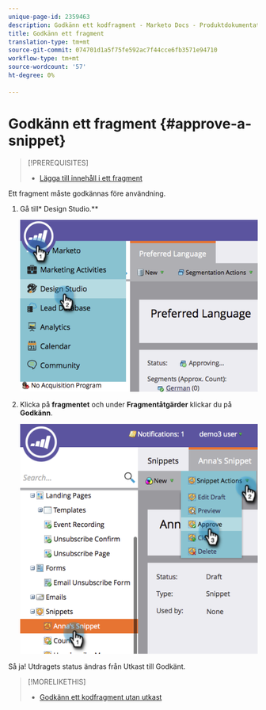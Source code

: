 ```yaml
---
unique-page-id: 2359463
description: Godkänn ett kodfragment - Marketo Docs - Produktdokumentation
title: Godkänn ett fragment
translation-type: tm+mt
source-git-commit: 074701d1a5f75fe592ac7f44cce6fb3571e94710
workflow-type: tm+mt
source-wordcount: '57'
ht-degree: 0%

---
```



# Godkänn ett fragment {#approve-a-snippet}

>[!PREREQUISITES]
>
>* [Lägga till innehåll i ett fragment](add-content-to-a-snippet.md)

>



Ett fragment måste godkännas före användning.

1. Gå till* Design Studio.**

   ![](assets/image2014-9-16-8-3a55-3a15.png)

1. Klicka på **fragmentet** och under **Fragmentåtgärder** klickar du på **Godkänn**.

   ![](assets/image2014-9-16-8-3a55-3a24.png)

Så ja! Utdragets status ändras från Utkast till Godkänt.

>[!MORELIKETHIS]
>
>* [Godkänn ett kodfragment utan utkast](approve-a-snippet-with-no-draft.md)

>



